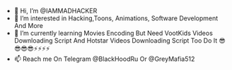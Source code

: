 - 👋 Hi, I’m @IAMMADHACKER
- 👀 I’m interested in Hacking,Toons, Animations, Software Development And More 
- 🌱 I’m currently learning Movies Encoding But Need VootKids Videos Downloading Script And Hotstar Videos Downloading Script Too Do It 😎😎😎😎⚡⚡⚡⚡
- 📫 Reach me On Telegram @BlackHoodRu Or @GreyMafia512

<!---
IAMMADHACKER/IAMMADHACKER is a ✨ special ✨ repository because its `README.md` (this file) appears on your GitHub profile.
You can click the Preview link to take a look at your changes.
--->
